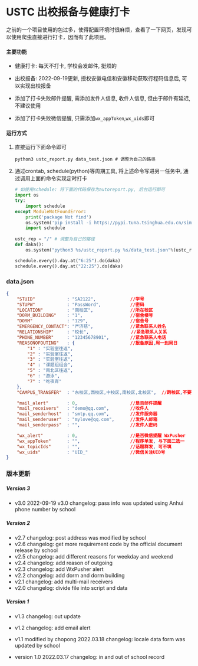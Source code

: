 # USTC 出校报备与健康打卡

之前的一个项目使用的包过多，使得配置环境时很麻烦，查看了一下网页，发现可以使用爬虫直接进行打卡，因而有了此项目。

#### 主要功能

* 健康打卡: 每天不打卡, 学校会发邮件, 挺烦的
* 出校报备: 2022-09-19更新, 授权安徽电信和安徽移动获取行程码信息后, 可以实现出校报备

* 添加了打卡失败邮件提醒, 需添加发件人信息, 收件人信息, 但由于邮件有延迟, 不建议使用
* 添加了打卡失败微信提醒, 只需添加`wx_appToken`,`wx_uids`即可



#### 运行方式

1. 直接运行下面命令即可

   ```shell
   python3 ustc_report.py data_test.json # 调整为自己的路径
   ```

2. 通过crontab, schedule(python)等周期工具, 将上述命令写进另一任务中, 通过调用上面的命令实现定时打卡

   ```python
   # 如使用schedule: 将下面的代码保存为autoreport.py, 后台运行即可
   import os
   try:
       import schedule
   except ModuleNotFoundError:
       print('package Not find')
       os.system('pip install -i https://pypi.tuna.tsinghua.edu.cn/simple schedule')
       import schedule
       
   ustc_rep = "/" # 调整为自己的路径
   def daka():
       os.system("python3 %s/ustc_report.py %s/data_test.json"%(ustc_rep,ustc_rep))
   
   schedule.every().day.at("6:25").do(daka)
   schedule.every().day.at("22:25").do(daka)
   ```

   

### data.json

```json
{
    "STUID"            : "SA2122",             //学号
    "STUPW"            : "PassWord",           //密码
    "LOCATION"         : "南校区",              //所在校区
    "DORM_BUILDING"    : "1",                  //宿舍楼号
    "DORM"             : "129",                //宿舍号
    "EMERGENCY_CONTACT": "严济慈",              //紧急联系人姓名
    "RELATIONSHIP"     : "校长",                //紧急联系人关系
    "PHONE_NUMBER"     : "12345678901",        //紧急联系人电话
    "REASONOFOUTING"   : {                     //报备原因,周一到周日
        "1" : "实验室往返",
        "2" : "实验室往返",
        "3" : "实验室往返",
        "4" : "课题组组会",
        "5" : "南北区往返",
        "6" : "游泳",
        "7" : "吃夜宵"
    },
    "CAMPUS_TRANSFER"  : "东校区,西校区,中校区,南校区,北校区",  //跨校区,不要有空格

    "mail_alert"       : 0,                    //是否邮件提醒
    "mail_receivers"   : "demo@qq.com",        //收件人
    "mail_senderhost"  : "smtp.qq.com",        //发件服务器
    "mail_senderuser"  : "mylove@qq.com",      //发件人邮箱
    "mail_senderpass"  : "",                   //发件人密码

    "wx_alert"         : 0,                    //是否微信提醒 WxPusher
    "wx_appToken"      : "",                   //程序单发, 与下面二选一
    "wx_topicIds"      : "",                   //话题群发, 可不填
    "wx_uids"          : "UID_"                //微信关注UID号
}
```



### 版本更新

##### Version 3

* v3.0  2022-09-19 v3.0 changelog: pass info was updated using Anhui phone number by school



##### Version 2

* v2.7 changelog: post address was modified by school
* v2.6 changelog: get more requirement code by the official document release by school
* v2.5 changelog: add different reasons for weekday and weekend
* v2.4 changelog: add reason of outgoing
* v2.3 changelog: add WxPusher alert
* v2.2 changelog: add dorm and dorm building
* v2.1 changelog: add multi-mail receivers
* v2.0 changelog: divide file into script and data



##### Version 1

* v1.3 changelog: out update

* v1.2 changelog: add email alert

* v1.1 modified by chopong 2022.03.18 changelog: locale data form was updated by school
* version 1.0 2022.03.17 changelog: in and out of school record
